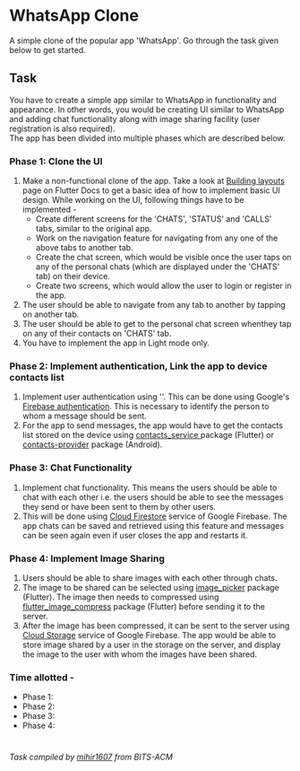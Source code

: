 # **WhatsApp Clone**  
A simple clone of the popular app 'WhatsApp'. Go through the task given below to get started.  
## **Task**  
You have to create a simple app similar to WhatsApp in functionality and appearance. In other words, you would be creating UI similar to WhatsApp and adding chat functionality along with image sharing facility (user registration is also required).  
The app has been divided into multiple phases which are described below.  
### Phase 1: Clone the UI
1. Make a non-functional clone of the app. Take a look at [Building layouts](https://flutter.dev/docs/development/ui/layout/tutorial) page on Flutter Docs to get a basic idea of how to implement basic UI design. While working on the UI, following things have to be implemented -  
    - Create different screens for the 'CHATS', 'STATUS' and 'CALLS' tabs, similar to the original app.  
    - Work on the navigation feature for navigating from any one of the above tabs to another tab.  
    - Create the chat screen, which would be visible once the user taps on any of the personal chats (which are displayed under the 'CHATS' tab) on their device. 
    - Create two screens, which would allow the user to login or register in the app.
2. The user should be able to navigate from any tab to another by tapping on another tab.  
3. The user should be able to get to the personal chat screen whenthey tap on any of their contacts on 'CHATS' tab.  
4. You have to implement the app in Light mode only.  
### Phase 2: Implement authentication, Link the app to device contacts list  
1. Implement user authentication using ''. This can be done using Google's [Firebase authentication](https://firebase.google.com/docs/auth). This is necessary to identify the person to whom a message should be sent.  
2. For the app to send messages, the app would have to get the contacts list stored on the device using [contacts_service ](https://pub.dev/packages/contacts_service) package (Flutter) or [contacts-provider](https://developer.android.com/guide/topics/providers/contacts-provider) package (Android).  
### Phase 3: Chat Functionality  
1. Implement chat functionality. This means the users should be able to chat with each other i.e. the users should be able to see the messages they send or have been sent to them by other users.  
2. This will be done using [Cloud Firestore](https://firebase.google.com/docs/firestore) service of Google Firebase. The app chats can be saved and retrieved using this feature and messages can be seen again even if user closes the app and restarts it.  
### Phase 4: Implement Image Sharing  
1. Users should be able to share images with each other through chats.  
2. The image to be shared can be selected using [image_picker](https://pub.dev/packages/image_picker) package (Flutter). The image then needs to compressed using [flutter_image_compress](https://pub.dev/packages/flutter_image_compress) package (Flutter) before sending it to the server. 
3. After the image has been compressed, it can be sent to the server using [Cloud Storage](https://firebase.google.com/docs/storage) service of Google Firebase. The app would be able to store image shared by a user in the storage on the server, and display the image to the user with whom the images have been shared.  
### Time allotted -  
   - Phase 1:   
   - Phase 2:   
   - Phase 3:   
   - Phase 4:   
#
_Task compiled by [mihir1607](https://github.com/mihir1607) from BITS-ACM_
